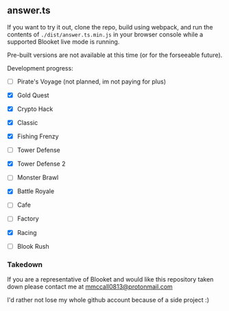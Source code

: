 ## answer.ts

If you want to try it out, clone the repo, build using webpack, and run the contents of `./dist/answer.ts.min.js` in your browser console while a supported Blooket live mode is running.

Pre-built versions are not available at this time (or for the forseeable future).

Development progress:

- [ ] Pirate's Voyage (not planned, im not paying for plus)
- [x] Gold Quest
- [x] Crypto Hack
- [x] Classic
- [x] Fishing Frenzy
- [ ] Tower Defense
- [x] Tower Defense 2
- [ ] Monster Brawl
- [x] Battle Royale
- [ ] Cafe
- [ ] Factory
- [x] Racing
- [ ] Blook Rush


### Takedown

If you are a representative of Blooket and would like this repository taken down please contact me at mmccall0813@protonmail.com

I'd rather not lose my whole github account because of a side project :)